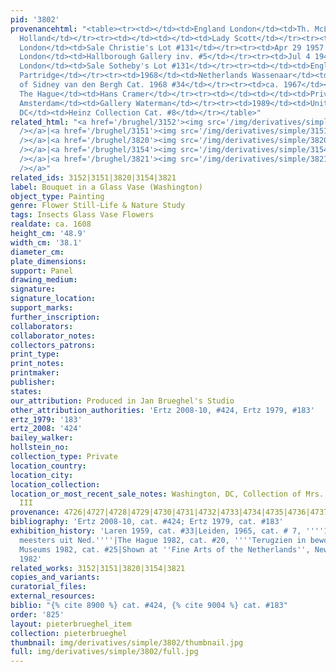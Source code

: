 ```yaml
---
pid: '3802'
provenancehtml: "<table><tr><td></td><td>England London</td><td>Th. McLean</td></tr><tr><td></td><td></td><td>A.R.
  Holland</td></tr><tr><td></td><td></td><td>Lady Scott</td></tr><tr><td>Jul 4 1956</td><td>England
  London</td><td>Sale Christie's Lot #131</td></tr><tr><td>Apr 29 1957 to Jun 28 1957</td><td>England
  London</td><td>Hallborough Gallery inv. #5</td></tr><tr><td>Jul 4 1947</td><td>England
  London</td><td>Sale Sotheby's Lot #131</td></tr><tr><td></td><td>England London</td><td>F.
  Partridge</td></tr><tr><td>1968</td><td>Netherlands Wassenaar</td><td>Collection
  of Sidney van den Bergh Cat. 1968 #34</td></tr><tr><td>ca. 1967</td><td>Netherlands
  The Hague</td><td>Hans Cramer</td></tr><tr><td></td><td></td><td>Private Collection</td></tr><tr><td>1982</td><td>Netherlands
  Amsterdam</td><td>Gallery Waterman</td></tr><tr><td>1989</td><td>United States Washington
  DC</td><td>Heinz Collection Cat. #8</td></tr></table>"
related_html: "<a href='/brughel/3152'><img src='/img/derivatives/simple/3152/thumbnail.jpg'
  /></a>|<a href='/brughel/3151'><img src='/img/derivatives/simple/3151/thumbnail.jpg'
  /></a>|<a href='/brughel/3820'><img src='/img/derivatives/simple/3820/thumbnail.jpg'
  /></a>|<a href='/brughel/3154'><img src='/img/derivatives/simple/3154/thumbnail.jpg'
  /></a>|<a href='/brughel/3821'><img src='/img/derivatives/simple/3821/thumbnail.jpg'
  /></a>"
related_ids: 3152|3151|3820|3154|3821
label: Bouquet in a Glass Vase (Washington)
object_type: Painting
genre: Flower Still-Life & Nature Study
tags: Insects Glass Vase Flowers
realdate: ca. 1608
height_cm: '48.9'
width_cm: '38.1'
diameter_cm:
plate_dimensions:
support: Panel
drawing_medium:
signature:
signature_location:
support_marks:
further_inscription:
collaborators:
collaborator_notes:
collectors_patrons:
print_type:
print_notes:
printmaker:
publisher:
states:
our_attribution: Produced in Jan Brueghel's Studio
other_attribution_authorities: 'Ertz 2008-10, #424, Ertz 1979, #183'
ertz_1979: '183'
ertz_2008: '424'
bailey_walker:
hollstein_no:
collection_type: Private
location_country:
location_city:
location_collection:
location_or_most_recent_sale_notes: Washington, DC, Collection of Mrs. H. John Heinz
  III
provenance: 4726|4727|4728|4729|4730|4731|4732|4733|4734|4735|4736|4737
bibliography: 'Ertz 2008-10, cat. #424; Ertz 1979, cat. #183'
exhibition_history: 'Laren 1959, cat. #33|Leiden, 1965, cat. # 7, ''''17de eeuwse
  meesters uit Ned.''''|The Hague 1982, cat. #20, ''''Terugzien in bewondering''''|Amsterdam/Noordbrabants
  Museums 1982, cat. #25|Shown at ''Fine Arts of the Netherlands'', New York, Nov.
  1982'
related_works: 3152|3151|3820|3154|3821
copies_and_variants:
curatorial_files:
external_resources:
biblio: "{% cite 8900 %} cat. #424, {% cite 9004 %} cat. #183"
order: '825'
layout: pieterbrueghel_item
collection: pieterbrueghel
thumbnail: img/derivatives/simple/3802/thumbnail.jpg
full: img/derivatives/simple/3802/full.jpg
---
```

